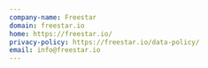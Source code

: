 ```yaml
---
company-name: Freestar
domain: freestar.io
home: https://freestar.io/
privacy-policy: https://freestar.io/data-policy/
email: info@freestar.io
---
```




